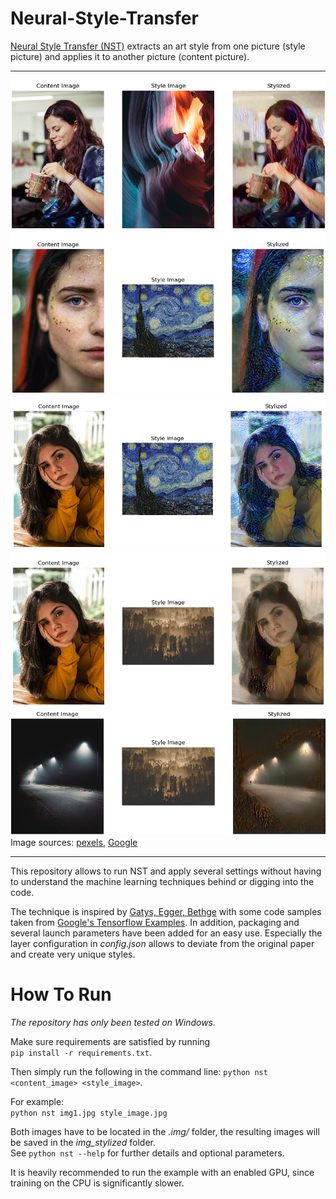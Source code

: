 # Neural-Style-Transfer
[Neural Style Transfer (NST)](https://arxiv.org/abs/1508.06576) extracts an art style from one picture (style picture) and applies it to another picture (content picture).  


***
![](https://github.com/Doometnick/Neural-Style-Transfer/blob/master/samples/smpl5.png)
![](https://github.com/Doometnick/Neural-Style-Transfer/blob/master/samples/smpl1.png)
![](https://github.com/Doometnick/Neural-Style-Transfer/blob/master/samples/smpl2.png)
![](https://github.com/Doometnick/Neural-Style-Transfer/blob/master/samples/smpl3.png)
![](https://github.com/Doometnick/Neural-Style-Transfer/blob/master/samples/smpl4.png)  
Image sources: [pexels](https://www.pexels.com/), [Google](https://storage.googleapis.com/download.tensorflow.org/example_images/Vassily_Kandinsky%2C_1913_-_Composition_7.jpg) 
***

This repository allows to run NST and apply several settings without having to understand the machine learning techniques behind or digging into the code. 

The technique is inspired by [Gatys, Egger, Bethge](https://arxiv.org/abs/1508.06576) with some code samples taken from [Google's Tensorflow Examples](https://github.com/tensorflow/docs/blob/master/site/en/tutorials/generative/style_transfer.ipynb). In addition, packaging and several launch parameters have been added for an easy use. Especially the layer configuration in _config.json_ allows to deviate from the original paper and create very unique styles.

# How To Run
_The repository has only been tested on Windows._

Make sure requirements are satisfied by running  
`pip install -r requirements.txt`.

Then simply run the following in the command line:
`python nst <content_image> <style_image>`.  

For example:  
`python nst img1.jpg style_image.jpg`  

Both images have to be located in the *.img/* folder, the resulting images will be saved in the *img_stylized* folder.  
See `python nst --help` for further details and optional parameters.  

It is heavily recommended to run the example with an enabled GPU, since training on the CPU is significantly slower.
